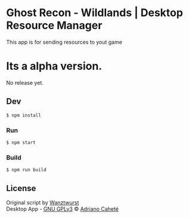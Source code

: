 # Ghost Recon - Wildlands | Desktop Resource Manager

This app is for sending resources to yout game

# Its a alpha version.
No release yet.


## Dev

```
$ npm install
```

### Run

```
$ npm start
```

### Build

```
$ npm run build
```


## License

Original script by [Wanztwurst](https://github.com/Wanztwurst/grw-resources)  
Desktop App - [GNU GPLv3](https://choosealicense.com/licenses/gpl-3.0/) © [Adriano Caheté](https://www.profolio.com.br)
